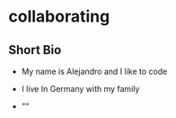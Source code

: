 # collaborating

## Short Bio

- My name is Alejandro and I like to code

- I live In Germany with my family

- ""
